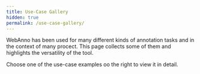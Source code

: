 ```yaml
---
title: Use-Case Gallery
hidden: true
permalink: /use-case-gallery/
---
```


WebAnno has been used for many different kinds of annotation tasks and in the context of many
procect. This page collects some of them and highlights the versatility of the tool. 

Choose one of the use-case examples oo the right to view it in detail.
